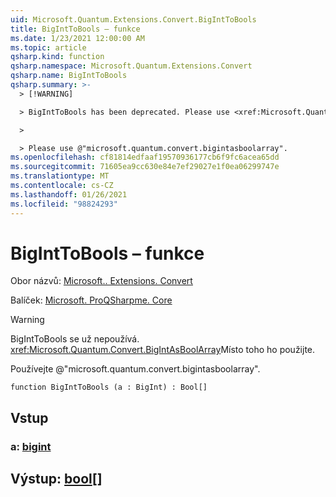 ```yaml
---
uid: Microsoft.Quantum.Extensions.Convert.BigIntToBools
title: BigIntToBools – funkce
ms.date: 1/23/2021 12:00:00 AM
ms.topic: article
qsharp.kind: function
qsharp.namespace: Microsoft.Quantum.Extensions.Convert
qsharp.name: BigIntToBools
qsharp.summary: >-
  > [!WARNING]

  > BigIntToBools has been deprecated. Please use <xref:Microsoft.Quantum.Convert.BigIntAsBoolArray> instead.

  >

  > Please use @"microsoft.quantum.convert.bigintasboolarray".
ms.openlocfilehash: cf81814edfaaf19570936177cb6f9fc6acea65dd
ms.sourcegitcommit: 71605ea9cc630e84e7ef29027e1f0ea06299747e
ms.translationtype: MT
ms.contentlocale: cs-CZ
ms.lasthandoff: 01/26/2021
ms.locfileid: "98824293"
---
```

# <a name="biginttobools-function"></a>BigIntToBools – funkce

Obor názvů: [Microsoft.. Extensions. Convert](xref:Microsoft.Quantum.Extensions.Convert)

Balíček: [Microsoft. ProQSharpme. Core](https://nuget.org/packages/Microsoft.Quantum.QSharp.Core)


> [!WARNING]
> BigIntToBools se už nepoužívá. <xref:Microsoft.Quantum.Convert.BigIntAsBoolArray>Místo toho ho použijte.
>
> Používejte @"microsoft.quantum.convert.bigintasboolarray".



```qsharp
function BigIntToBools (a : BigInt) : Bool[]
```


## <a name="input"></a>Vstup

### <a name="a--bigint"></a>a: [bigint](xref:microsoft.quantum.lang-ref.bigint)





## <a name="output--bool"></a>Výstup: [bool](xref:microsoft.quantum.lang-ref.bool)[]

